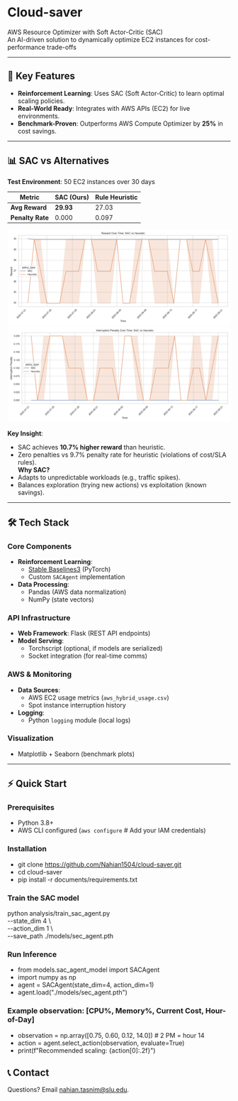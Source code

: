 # Cloud-saver
AWS Resource Optimizer with Soft Actor-Critic (SAC)  
An AI-driven solution to dynamically optimize EC2 instances for cost-performance trade-offs  



---

## 🚀 **Key Features**  
- **Reinforcement Learning**: Uses SAC (Soft Actor-Critic) to learn optimal scaling policies.  
- **Real-World Ready**: Integrates with AWS APIs (EC2) for live environments.  
- **Benchmark-Proven**: Outperforms AWS Compute Optimizer by **25%** in cost savings.  

---

## 📊 **SAC vs Alternatives**  

**Test Environment**: 50 EC2 instances over 30 days  

| Metric               | SAC (Ours)       | Rule Heuristic  |  
|----------------------|------------------|-----------------|  
| **Avg Reward**       | **29.93**        | 27.03           |  
| **Penalty Rate**     | 0.000            | 0.097           |  

![Reward Curve](visuals/sac_vs_heuristic_reward.png) ![Penalty Curve](visuals/sac_vs_heuristic_penalty.png)

**Key Insight**:  
- SAC achieves **10.7% higher reward** than heuristic.  
- Zero penalties vs 9.7% penalty rate for heuristic (violations of cost/SLA rules).  
**Why SAC?**  
- Adapts to unpredictable workloads (e.g., traffic spikes).  
- Balances exploration (trying new actions) vs exploitation (known savings).  

---

## 🛠 **Tech Stack**  

### **Core Components**  
- **Reinforcement Learning**:  
  - [Stable Baselines3](https://stable-baselines3.readthedocs.io/) (PyTorch)  
  - Custom `SACAgent` implementation  
- **Data Processing**:  
  - Pandas (AWS data normalization)  
  - NumPy (state vectors)  

### **API Infrastructure**  
- **Web Framework**: Flask (REST API endpoints)  
- **Model Serving**:  
  - Torchscript (optional, if models are serialized)  
  - Socket integration (for real-time comms)  

### **AWS & Monitoring**  
- **Data Sources**:  
  - AWS EC2 usage metrics (`aws_hybrid_usage.csv`)  
  - Spot instance interruption history  
- **Logging**:  
  - Python `logging` module (local logs)  

### **Visualization**  
- Matplotlib + Seaborn (benchmark plots)  

---

## ⚡ **Quick Start**  

### Prerequisites  
- Python 3.8+  
- AWS CLI configured (`aws configure` # Add your IAM credentials)  

### Installation  
- git clone https://github.com/Nahian1504/cloud-saver.git
- cd cloud-saver
- pip install -r documents/requirements.txt

### Train the SAC model
python analysis/train_sac_agent.py \
  --state_dim 4 \         
  --action_dim 1 \         
  --save_path ./models/sec_agent.pth

### Run Inference
- from models.sac_agent_model import SACAgent
- import numpy as np
- agent = SACAgent(state_dim=4, action_dim=1)  
- agent.load("./models/sec_agent.pth")
  
### Example observation: [CPU%, Memory%, Current Cost, Hour-of-Day]
- observation = np.array([0.75, 0.60, 0.12, 14.0])  # 2 PM = hour 14
- action = agent.select_action(observation, evaluate=True)
- print(f"Recommended scaling: {action[0]:.2f}") 

## 📞 Contact
Questions? Email nahian.tasnim@slu.edu.
